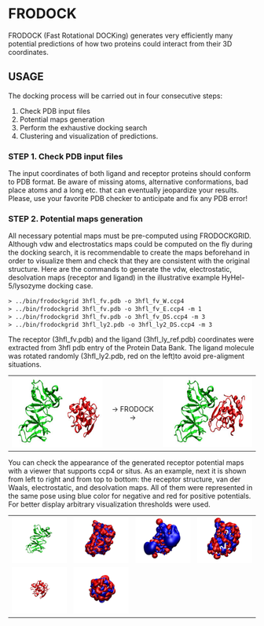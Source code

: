 # FRODOCK

FRODOCK (Fast Rotational DOCKing) generates very efficiently many potential predictions of how  two proteins could interact from their 3D coordinates. 

## USAGE
The docking process will be carried out in four consecutive steps:

1. Check PDB input files
2. Potential maps generation
3. Perform the exhaustive docking search
4. Clustering and visualization of predictions.

### STEP 1. Check PDB input files

The input coordinates of both ligand and receptor proteins should conform to PDB format. Be aware of missing atoms, alternative conformations, bad place atoms and a long etc. that can eventually jeopardize your results. Please, use your favorite PDB checker to anticipate and fix any PDB error!

### STEP 2. Potential maps generation

All necessary potential maps must be pre-computed using FRODOCKGRID. Although vdw and electrostatics maps could be computed on the fly during the docking search, it is recommendable to create the maps beforehand in order to visualize them and check that they are consistent with the original structure. Here are the commands to generate the vdw, electrostatic, desolvation maps (receptor and ligand) in the illustrative example HyHel-5/lysozyme docking case.
```
> ../bin/frodockgrid 3hfl_fv.pdb -o 3hfl_fv_W.ccp4
> ../bin/frodockgrid 3hfl_fv.pdb -o 3hfl_fv_E.ccp4 -m 1
> ../bin/frodockgrid 3hfl_fv.pdb -o 3hfl_fv_DS.ccp4 -m 3
> ../bin/frodockgrid 3hfl_ly2.pdb -o 3hfl_ly2_DS.ccp4 -m 3
```
The receptor (3hfl_fv.pdb) and the ligand (3hfl_ly_ref.pdb) coordinates were extracted from 3hfl pdb entry of the Protein Data Bank. The ligand molecule was rotated randomly (3hfl_ly2.pdb, red on the left)to avoid pre-aligment situations.

<table border="0" cellspacing="2" cellpadding="0" align="center">
<tbody>
<tr>
<td><img title="Initial Structures" src="assets/initial_low_web.jpg" width="243" height="144" border="0" /></td>
<td align="center"> &rarr; FRODOCK &rarr;</td>
<td><img title="Experimental Solution" src="assets/dock_low_web.jpg" width="239" height="142" border="0" /></td>
</tr>
</tbody>
</table>

You can check the appearance of the generated receptor potential maps with a viewer that supports ccp4 or situs. As an example, next it is shown from left to right and from top to bottom: the receptor structure, van der Waals, electrostatic, and desolvation maps. All of them were represented in the same pose using blue color for negative and red for positive potentials. For better display arbitrary visualization thresholds were used.</p>
<table border="0" cellspacing="0" cellpadding="0" align="center">
<tbody>
<tr>
<td><img title="Receptor" src="assets/rec_low_web.jpg" border="0" /></td>
<td><img title="Receptor vdW map" src="assets/rec_vdw_low_web.jpg" border="0" /></td>
<td><img title="Receptor Electrostatic map" src="assets/rec_elecr_low_web.jpg" border="0" /></td>
<td><img title="Receptor Desolvation map" src="assets/rec_desol_low_web.jpg" border="0" /></td>
</tr>
<tr>
<td><img title="Ligand" src="assets/lig_low_web.jpg" border="0" /></td>
<td><img title="Ligand Desolvation map" src="assets/lig_desol_low_web.jpg" border="0" /></td>
<td></td>
<td></td>
</tr>  
</tbody>
</table>
